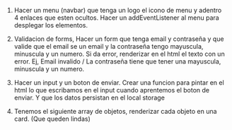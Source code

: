 1. Hacer un menu (navbar) que tenga un logo el icono de menu y adentro 4 enlaces que esten ocultos. Hacer un addEventListener al menu para desplegar los elementos.

2. Validacion de forms,
   Hacer un form que tenga email y contraseña y que valide que el email se un email y la contraseña tengo mayuscula, minuscula y un numero. Si da error, renderizar en el html el texto con un error. Ej, Email invalido / La contraseña tiene que tener una mayuscula, minuscula y un numero.

3. Hacer un input y un boton de enviar. Crear una funcion para pintar en el html lo que escribamos en el input cuando aprentemos el boton de enviar. Y que los datos persistan en el local storage

4. Tenemos el siguiente array de objetos, renderizar cada objeto en una card. (Que queden lindas)

